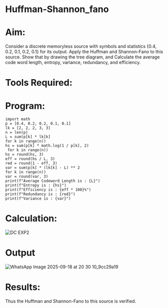 # Huffman-Shannon_fano
# Aim:
Consider a discrete memoryless source with symbols and statistics {0.4, 0.2, 0.1, 0.2, 0.1} for its output. 
Apply the Huffman and Shannon-Fano to this source. 
Show that by drawing the tree diagram, and 
Calculate the average code word length, entropy, variance, redundancy, and efficiency.
# Tools Required:
# Program:
```
import math
p = [0.4, 0.2, 0.2, 0.1, 0.1]
lk = [2, 2, 2, 3, 3]
n = len(p)
L = sum(p[k] * lk[k]
for k in range(n))
hs = sum(p[k] * math.log(1 / p[k], 2)
 for k in range(n))
hs = round(hs, 3)
eff = round(hs / L, 3)
red = round(1 - eff, 3)
var = sum(p[k] * (lk[k] - L) ** 2
for k in range(n))
var = round(var, 3)
print(f"Average Codeword Length is : {L}")
print(f"Entropy is : {hs}")
print(f"Efficiency is : {eff * 100}%")
print(f"Redundancy is : {red}")
print(f"Variance is : {var}")
```
# Calculation:
![DC EXP2](https://github.com/user-attachments/assets/ca0d7960-d471-46b0-8c7a-bd06d21b3c6d)


# Output
![WhatsApp Image 2025-09-18 at 20 30 10_9cc29a19](https://github.com/user-attachments/assets/58007167-b883-4db4-a316-822889834f06)

# Results:
Thus the Huffman and Shannon-Fano to this source is verified.
